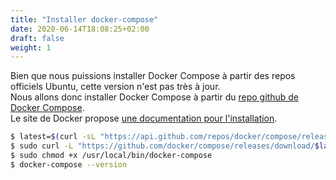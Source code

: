 ```yaml
---
title: "Installer docker-compose"
date: 2020-06-14T18:08:25+02:00
draft: false
weight: 1
---
```


Bien que nous puissions installer Docker Compose à partir des repos officiels Ubuntu, cette version n'est pas très à jour.  
Nous allons donc installer Docker Compose à partir du [repo github de Docker Compose](https://github.com/docker/compose).  
Le site de Docker propose [une documentation pour l\'installation](https://docs.docker.com/compose/install/#install-compose-on-linux-systems).  
```bash
$ latest=$(curl -sL "https://api.github.com/repos/docker/compose/releases/latest" |\jq -r '.tag_name')  
$ sudo curl -L "https://github.com/docker/compose/releases/download/$latest/docker-compose-$(uname -s)-$(uname -m)" -o /usr/local/bin/docker-compose  
$ sudo chmod +x /usr/local/bin/docker-compose  
$ docker-compose --version
```
